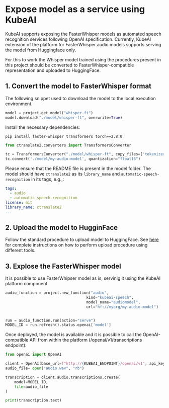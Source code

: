 # Expose model as a service using KubeAI

KubeAI supports exposing the FasterWhisper models as automated speech recognition services following OpenAI specification.
Currently, KubeAI extension of the platform for FasterWhisper audio models supports serving the model from
Huggingface only. 

For this to work the Whisper model trained using the procedures present in this project should be converted to FasterWhisper-compatible
representation and uploaded to HuggingFace.

## 1. Convert the model to FasterWhisper format

The following snippet used to download the model to the local execution environment.
```python
model = project.get_model("whisper-ft")
model.download("./model/whisper-ft", overwrite=True)
```

Install the necessary dependencies:

```shell
pip install faster-whisper transformers torch==2.8.0
```

```python
from ctranslate2.converters import TransformersConverter

tc = TransformersConverter("./model/whisper-ft", copy_files=['tokenizer.json', 'preprocessor_config.json'])
tc.convert('./model/my-audio-model', quantization="float16")
```

Please ensure that the README file is present in the model folder. The model should have ``ctranslate2`` as its ``library_name`` and
``automatic-speech-recognition`` in its tags, e.g.,:

```yaml
tags:
  - audio
  - automatic-speech-recognition
license: mit
library_name: ctranslate2
...
```

## 2. Upload the model to HugginFace

Follow the standard procedure to upload model to HuggingFace.  See [here](https://huggingface.co/docs/hub/en/models-uploading) for
complete instructions on how to perform upload procedure using different tools.

## 3. Explose the FasterWhisper model

It is possible to use FasterWhipser model as is, servinig it using the KubeAI platform component.

```python
audio_function = project.new_function("audio",
                                    kind="kubeai-speech",
                                    model_name="audiomodel",
                                    url="hf://myorg/my-audio-model")


run = audio_function.run(action="serve") 
MODEL_ID = run.refresh().status.openai['model']
```

Once deployed, the model is available and it is possible to call the OpenAI-compatible API from within the platform (/openai/v1/transcriptions endpoint):

```python
from openai import OpenAI

client = OpenAI(base_url=f"http://{KUBEAI_ENDPOINT}/openai/v1", api_key="ignore")
audio_file= open("audio.wav", "rb")

transcription = client.audio.transcriptions.create(
    model=MODEL_ID, 
    file=audio_file
)

print(transcription.text)
```

